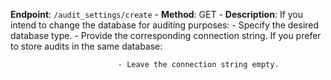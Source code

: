 **Endpoint**: `/audit_settings/create`
    - **Method**: GET
    - **Description**:  If you intend to change the database for auditing purposes:
                            - Specify the desired database type.
                            - Provide the corresponding connection string.
                        If you prefer to store audits in the same database:

                            - Leave the connection string empty.
